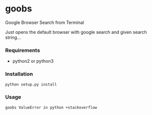 # goobs
Google Browser Search from Terminal

Just opens the default browser with google search and given search string...

### Requirements
* python2 or python3

### Installation
```bash
python setup.py install
```

### Usage
```bash
goobs ValueError in python +stackoverflow
```

